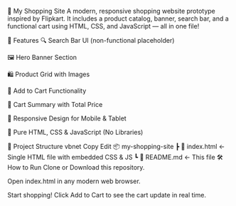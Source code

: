 🛒 My Shopping Site
A modern, responsive shopping website prototype inspired by Flipkart. It includes a product catalog, banner, search bar, and a functional cart using HTML, CSS, and JavaScript — all in one file!

🚀 Features
🔍 Search Bar UI (non-functional placeholder)

🖼️ Hero Banner Section

🛍️ Product Grid with Images

🧮 Add to Cart Functionality

🧾 Cart Summary with Total Price

📱 Responsive Design for Mobile & Tablet

🧠 Pure HTML, CSS & JavaScript (No Libraries)

📁 Project Structure
vbnet
Copy
Edit
📦 my-shopping-site
 ┣ 📄 index.html        ← Single HTML file with embedded CSS & JS
 ┗ 📄 README.md         ← This file
🛠️ How to Run
Clone or Download this repository.

Open index.html in any modern web browser.

Start shopping! Click Add to Cart to see the cart update in real time.

